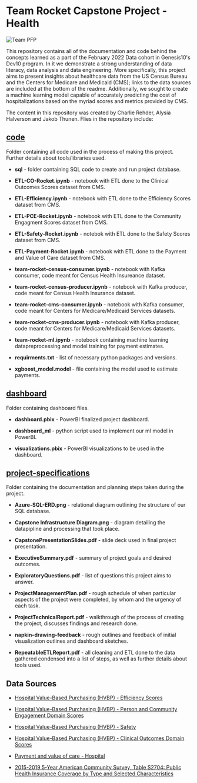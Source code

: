 # Team Rocket Capstone Project - Health

![Team PFP](https://static1.cbrimages.com/wordpress/wp-content/uploads/2021/09/pokemon-team-rocket-1274884-2.jpg)

This repository contains all of the documentation and code behind the concepts learned as a part of the February 2022 Data cohort in Genesis10's Dev10 program. In it we demonstrate a strong understanding of data literacy, data analysis and data engineering. More specifically, this project aims to present insights about healthcare data from the US Census Bureau and the Centers for Medicare and Medicaid (CMS); links to the data sources are included at the bottom of the readme. Additionally, we sought to create a machine learning model capable of accurately predicting the cost of hospitalizations based on the myriad scores and metrics provided by CMS.

The content in this repository was created by Charlie Rehder, Alysia Halverson and Jakob Thunen. Flies in the repository include:

## [code](https://github.com/charlierehder/m11-capstone/tree/master/code)

Folder containing all code used in the process of making this project. Further details about tools/libraries used.

  * **sql** - folder containing SQL code to create and run project database.

  * **ETL-CO-Rocket.ipynb** - notebook with ETL done to the Clinical Outcomes Scores dataset from CMS.

  * **ETL-Efficiency.ipynb** - notebook with ETL done to the Efficiency Scores dataset from CMS.

  * **ETL-PCE-Rocket.ipynb** - notebook with ETL done to the Community Engagment Scores dataset from CMS.

  * **ETL-Safety-Rocket.ipynb** - notebok with ETL done to the Safety Scores dataset from CMS.

  * **ETL-Payment-Rocket.ipynb** - notebook with ETL done to the Payment and Value of Care dataset from CMS.

  * **team-rocket-census-consumer.ipynb** - notebook with Kafka consumer, code meant for Census Health Insureance dataset.

  * **team-rocket-census-producer.ipynb** - notebook with Kafka producer, code meant for Census Health Insurance dataset.

  * **team-rocket-cms-consumer.ipynb** - notebook with Kafka consumer, code meant for Centers for Medicare/Medicaid Services datasets.

  * **team-rocket-cms-producer.ipynb** - notebook with Kafka producer, code meant for Centers for Medicare/Medicaid Services datasets.

  * **team-rocket-ml.ipynb** - notebook containing machine learning datapreprocessing and model training for payment estimates.

  * **requirments.txt** - list of necessary python packages and versions.

  * **xgboost_model.model** - file containing the model used to estimate payments.

## [dashboard](https://github.com/charlierehder/m11-capstone/tree/master/dashboard)

Folder containing dashboard files.

  * **dashboard.pbix** - PowerBI finalized project dashboard.

  * **dashboard_ml** - python script used to implement our ml model in PowerBI.

  * **visualizations.pbix** - PowerBI visualizations to be used in the dashboard.

## [project-specifications](https://github.com/charlierehder/m11-capstone/tree/master/project-specifications)

Folder containing the documentation and planning steps taken during the project.

  * **Azure-SQL-ERD.png** - relational diagram outlining the structure of our SQL database.

  * **Capstone Infrastructure Diagram.png** - diagram detailing the datapipline and processing that took place. 

  * **CapstonePresentationSlides.pdf** - slide deck used in final project presentation.

  * **ExecutiveSummary.pdf** - summary of project goals and desired outcomes.

  * **ExploratoryQuestions.pdf** - list of questions this project aims to answer.

  * **ProjectManagementPlan.pdf** - rough schedule of when particular aspects of the project were completed, by whom and the urgency of each task.

  * **ProjectTechnicalReport.pdf** - walkthrough of the process of creating the project, discusses findings and research done.

  * **napkin-drawing-feedback** - rough outlines and feedback of initial visualization outlines and dashboard sketches.

  * **RepeatableETLReport.pdf** - all cleaning and ETL done to the data gathered condensed into a list of steps, as well as further details about tools used.

## Data Sources

 * [Hospital Value-Based Purchasing (HVBP) - Efficiency Scores](https://data.cms.gov/provider-data/dataset/su9h-3pvj)

 * [Hospital Value-Based Purchasing (HVBP) - Person and Community Engagement Domain Scores](https://data.cms.gov/provider-data/dataset/avtz-f2ge)

 * [Hospital Value-Based Purchasing (HVBP) - Safety](https://data.cms.gov/provider-data/dataset/dgmq-aat3)

 * [Hospital Value-Based Purchasing (HVBP) - Clinical Outcomes Domain Scores](https://data.cms.gov/provider-data/dataset/pudb-wetr)

 * [Payment and value of care - Hospital](https://data.cms.gov/provider-data/dataset/c7us-v4mf)

 * [2015-2019 5-Year American Community Survey, Table S2704: Public Health Insurance Coverage by Type and Selected Characteristics](https://data.census.gov/cedsci/table?t=Health%20Insurance&g=0100000US%240400000&tid=ACSST5Y2020.S2704&tp=true)
